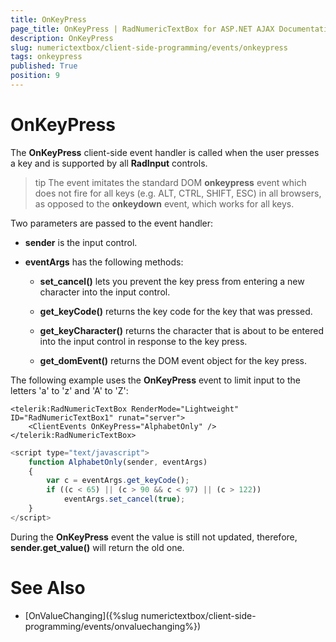 ```yaml
---
title: OnKeyPress
page_title: OnKeyPress | RadNumericTextBox for ASP.NET AJAX Documentation
description: OnKeyPress
slug: numerictextbox/client-side-programming/events/onkeypress
tags: onkeypress
published: True
position: 9
---
```


# OnKeyPress




The **OnKeyPress** client-side event handler is called when the user presses a key and is supported by all **RadInput** controls.

>tip The event imitates the standard DOM **onkeypress** event which does not fire for all keys (e.g. ALT, CTRL, SHIFT, ESC) in all browsers, as opposed to the **onkeydown** event, which works for all keys.
>


Two parameters are passed to the event handler:

* **sender** is the input control.

* **eventArgs** has the following methods:

	* **set_cancel()** lets you prevent the key press from entering a new character into the input control.

	* **get_keyCode()** returns the key code for the key that was pressed.

	* **get_keyCharacter()** returns the character that is about to be entered into the input control in response to the key press.

	* **get_domEvent()** returns the DOM event object for the key press.

The following example uses the **OnKeyPress** event to limit input to the letters 'a' to 'z' and 'A' to 'Z':

````ASPNET
<telerik:RadNumericTextBox RenderMode="Lightweight" ID="RadNumericTextBox1" runat="server">
	<ClientEvents OnKeyPress="AlphabetOnly" />
</telerik:RadNumericTextBox>
````



````JavaScript
<script type="text/javascript">
	function AlphabetOnly(sender, eventArgs)
	{
		var c = eventArgs.get_keyCode();
		if ((c < 65) || (c > 90 && c < 97) || (c > 122))
			eventArgs.set_cancel(true);
	}
</script>
````



During the **OnKeyPress** event the value is still not updated, therefore, **sender.get_value()** will return the old one.

# See Also

 * [OnValueChanging]({%slug numerictextbox/client-side-programming/events/onvaluechanging%})
